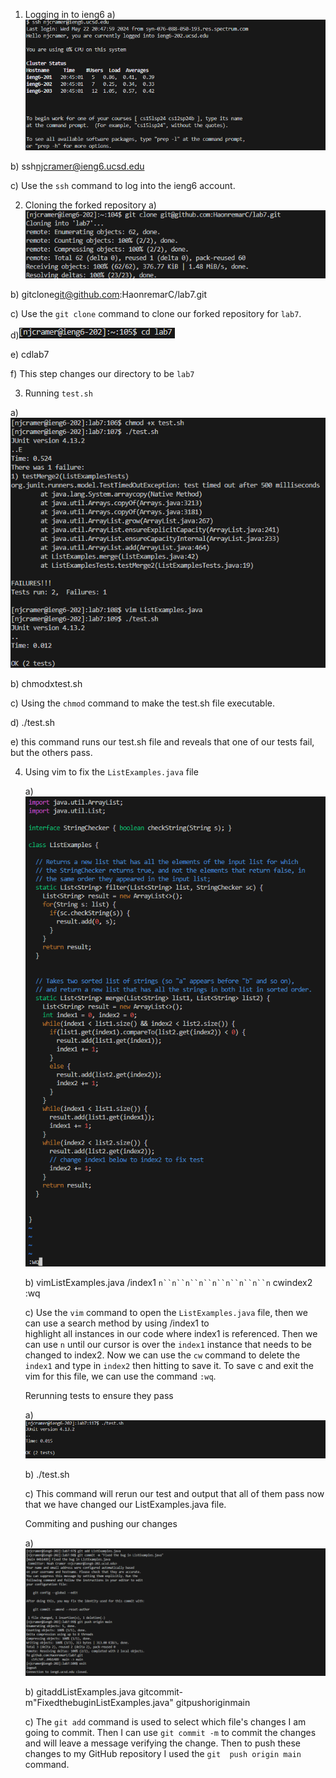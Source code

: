1. Logging in to ieng6
a) ![Image](sshieng6.png)

b) ssh<space>njcramer@ieng6.ucsd.edu<enter>

c) Use the `ssh` command to log into the ieng6 account.

2. Cloning the forked repository
  a) ![Image](clonelab7.png)

  b) git<space>clone<space>git@github.com:HaonremarC/lab7.git<enter>
  
  c) Use the `git clone` command to clone our forked repository for `lab7`.
  
  d)![Image](cdlab7.png)
  
  e) cd<space>lab7<enter>
  
  f) This step changes our directory to be `lab7`


3. Running `test.sh`

  a) ![image](runningtest.sgh.png)
  
  b) chmod<space>x<space>test.sh<enter>
  
  c) Using the `chmod` command to make the test.sh file executable.
  
  d) ./test.sh<enter>
  
  e) this command runs our test.sh file and reveals that one of our tests fail, but the others pass.


4. Using vim to fix the `ListExamples.java` file 
   
   a) ![Image](vimListExamples.java.png)

   b) vim<space>ListExamples.java<enter>
      /index1<enter>
      `n``n``n``n``n``n``n``n``n`
      cwindex2<esc>
      :wq<enter>

   c) Use the `vim` command to open the `ListExamples.java` file, then we can use a search method by using /index1 to       
      highlight all instances
      in our code where index1 is referenced.  Then we can use `n` until our cursor is over the `index1` instance that needs 
      to be changed to index2.
      Now we can use the `cw` command to delete the `index1` and type in `index2` then hitting <esc> to save it.  To save c 
      and exit the vim for this file, we can use the command `:wq`.


   Rerunning tests to ensure they pass

   a) ![Image](successfultest.png)

   b) ./test.sh<enter>

   c) This command will rerun our test and output that all of them pass now that we have changed our ListExamples.java file.


   Commiting and pushing our changes

   a) ![Image](commitingchanges.png)

   b) git<space>add<space>ListExamples.java<enter>
      git<space>commit<space>-m<space>"Fixed<space>the<space>bug<space>in<space>ListExamples.java"
      git<space>push<space>origin<space>main<enter>

   c) The `git add` command is used to select which file's changes I am going to commit.  Then I can use `git commit -m` to 
      commit the changes
      and will leave a message verifying the change.  Then to push these changes to my GitHub repository I used the `git 
      push origin main` command.  

   
